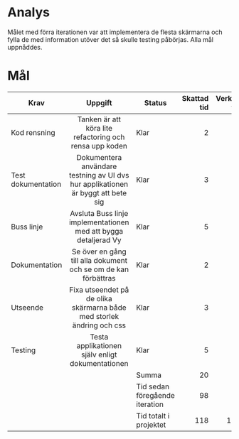 # Analys 

Målet med förra iterationen var att implementera de flesta skärmarna och fylla de med information utöver det så skulle testing påbörjas. Alla mål uppnåddes.  

# Mål

|**Krav**|**Uppgift**|**Status**|**Skattad tid**|**Verklig tid**|
|--------|:---------:|----------|--------------:|--------------:|
|Kod rensning|Tanken är att köra lite refactoring och rensa upp koden|Klar|2|2|
|Test dokumentation|Dokumentera användare testning av UI dvs hur applikationen är byggt att bete sig|Klar|3|3|
|Buss linje|Avsluta Buss linje implementationen med att bygga detaljerad Vy|Klar|5|6|
|Dokumentation|Se över en gång till alla dokument och se om de kan förbättras|Klar|2|2|
|Utseende|Fixa utseendet på de olika skärmarna både med storlek ändring och css|Klar|3|2|
|Testing|Testa applikationen själv enligt dokumentationen|Klar|5|6|
| | |Summa|20|21|
| | |Tid sedan föregående iteration|98|88|
| | |Tid totalt i projektet|118|109|  
